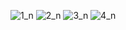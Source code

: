 ![1_n](https://user-images.githubusercontent.com/64946451/133164036-43b935f3-de88-44e2-b780-aac49cebb12b.jpg)
![2_n](https://user-images.githubusercontent.com/64946451/133164045-43cf916b-6042-4676-81a5-aba591564792.jpg)
![3_n](https://user-images.githubusercontent.com/64946451/133164053-e3442d6c-c50c-4c69-93ea-f8a70d655be2.jpg)
![4_n](https://user-images.githubusercontent.com/64946451/133164058-711a3e87-ae76-4e6b-aeea-dc17e655e273.jpg)
